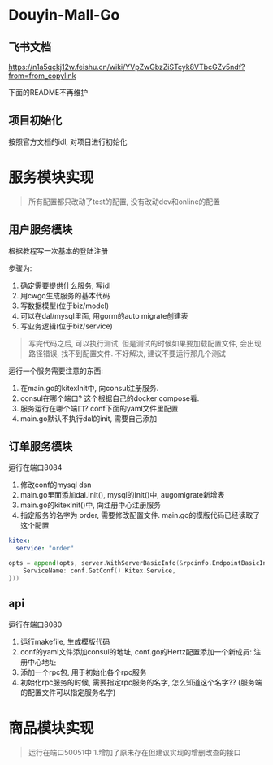 # Douyin-Mall-Go

## 飞书文档
https://n1a5qckj12w.feishu.cn/wiki/YVpZwGbzZiSTcyk8VTbcGZv5ndf?from=from_copylink

下面的README不再维护

## 项目初始化
按照官方文档的idl, 对项目进行初始化


# 服务模块实现
> 所有配置都只改动了test的配置, 没有改动dev和online的配置

## 用户服务模块
根据教程写一次基本的登陆注册

步骤为: 
1. 确定需要提供什么服务, 写idl
2. 用cwgo生成服务的基本代码
3. 写数据模型(位于biz/model)
4. 可以在dal/mysql里面, 用gorm的auto migrate创建表
4. 写业务逻辑(位于biz/service)

> 写完代码之后, 可以执行测试, 但是测试的时候如果要加载配置文件, 会出现路径错误, 找不到配置文件. 不好解决, 建议不要运行那几个测试

运行一个服务需要注意的东西:
1. 在main.go的kitexInit中, 向consul注册服务. 
2. consul在哪个端口? 这个根据自己的docker compose看.
3. 服务运行在哪个端口? conf下面的yaml文件里配置
4. main.go默认不执行dal的init, 需要自己添加

## 订单服务模块
运行在端口8084
1. 修改conf的mysql dsn
2. main.go里面添加dal.Init(), mysql的Init()中, augomigrate新增表
3. main.go的kitexInit()中, 向注册中心注册服务
4. 指定服务的名字为 order, 需要修改配置文件. main.go的模版代码已经读取了这个配置

```yaml
kitex:
  service: "order"
```

```go
opts = append(opts, server.WithServerBasicInfo(&rpcinfo.EndpointBasicInfo{
    ServiceName: conf.GetConf().Kitex.Service,
}))
```


## api
运行在端口8080
1. 运行makefile, 生成模版代码
2. conf的yaml文件添加consul的地址, conf.go的Hertz配置添加一个新成员: 注册中心地址
3. 添加一个rpc包, 用于初始化各个rpc服务
4. 初始化rpc服务的时候, 需要指定rpc服务的名字, 怎么知道这个名字?? (服务端的配置文件可以指定服务名字)




# 商品模块实现
> 运行在端口50051中
1.增加了原未存在但建议实现的增删改查的接口
